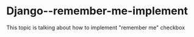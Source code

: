 # Django--remember-me-implement
This topic is talking about how to implement "remember me" checkbox
